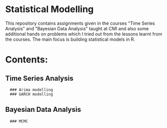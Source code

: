 # Statistical Modelling
This repository contains assignments given in the courses "Time Series Analysis" and "Bayesian Data Analysis" taught at CMI and also some additional hands on problems which I tried out from the lessons learnt from the courses. The main focus is building statistical models in R.

# Contents: 
  ## Time Series Analysis
      ### Arima modelling
      ### GARCH modelling
      
  ## Bayesian Data Analysis
      ### MCMC
